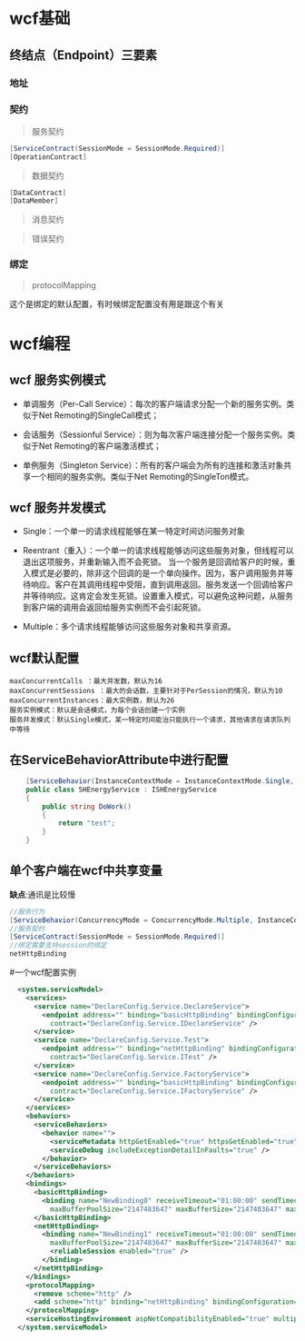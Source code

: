 # wcf基础
## 终结点（Endpoint）三要素
### 地址
### 契约

>服务契约 
```csharp
[ServiceContract(SessionMode = SessionMode.Required)]
[OperationContract]
```
>数据契约 
```csharp
[DataContract]
[DataMember]
```

>消息契约

>错误契约
### 绑定

>protocolMapping

这个是绑定的默认配置，有时候绑定配置没有用是跟这个有关

# wcf编程
## wcf 服务实例模式

* 单调服务（Per-Call Service）：每次的客户端请求分配一个新的服务实例。类似于Net Remoting的SingleCall模式；

* 会话服务（Sessionful Service）：则为每次客户端连接分配一个服务实例。类似于Net Remoting的客户端激活模式；

* 单例服务（Singleton Service）：所有的客户端会为所有的连接和激活对象共享一个相同的服务实例。类似于Net Remoting的SingleTon模式。

## wcf 服务并发模式

* Single：一个单一的请求线程能够在某一特定时间访问服务对象

* Reentrant（重入）：一个单一的请求线程能够访问这些服务对象，但线程可以退出这项服务，并重新输入而不会死锁。
当一个服务是回调给客户的时候，重入模式是必要的，除非这个回调的是一个单向操作。因为，客户调用服务并等待响应。客户在其调用线程中受阻，直到调用返回。服务发送一个回调给客户并等待响应。这肯定会发生死锁。设置重入模式，可以避免这种问题，从服务到客户端的调用会返回给服务实例而不会引起死锁。

* Multiple：多个请求线程能够访问这些服务对象和共享资源。

## wcf默认配置

    maxConcurrentCalls ：最大并发数，默认为16 
    maxConcurrentSessions ：最大的会话数，主要针对于PerSession的情况，默认为10 
    maxConcurrentInstances：最大实例数，默认为26
    服务实例模式：默认是会话模式，为每个会话创建一个实例
    服务并发模式：默认Single模式，某一特定时间能治只能执行一个请求，其他请求在请求队列中等待

## 在ServiceBehaviorAttribute中进行配置
```csharp
    [ServiceBehavior(InstanceContextMode = InstanceContextMode.Single,      ConcurrencyMode = ConcurrencyMode.Multiple)]
    public class SHEnergyService : ISHEnergyService
    {
        public string DoWork()
        {
            return "test";
        }
    }
```

## 单个客户端在wcf中共享变量

**缺点**:通讯是比较慢
```csharp
//服务行为
[ServiceBehavior(ConcurrencyMode = ConcurrencyMode.Multiple, InstanceContextMode = InstanceContextMode.PerSession)]
//服务契约
[ServiceContract(SessionMode = SessionMode.Required)]
//绑定需要支持session的绑定
netHttpBinding
```

#一个wcf配置实例

```xml
  <system.serviceModel>
    <services>
      <service name="DeclareConfig.Service.DeclareService">
        <endpoint address="" binding="basicHttpBinding" bindingConfiguration="NewBinding0"
          contract="DeclareConfig.Service.IDeclareService" />
      </service>
      <service name="DeclareConfig.Service.Test">
        <endpoint address="" binding="netHttpBinding" bindingConfiguration="NewBinding1"
          contract="DeclareConfig.Service.ITest" />
      </service>
      <service name="DeclareConfig.Service.FactoryService">
        <endpoint address="" binding="basicHttpBinding" bindingConfiguration="NewBinding0"
          contract="DeclareConfig.Service.IFactoryService" />
      </service>
    </services>
    <behaviors>
      <serviceBehaviors>
        <behavior name="">
          <serviceMetadata httpGetEnabled="true" httpsGetEnabled="true" />
          <serviceDebug includeExceptionDetailInFaults="true" />
        </behavior>
      </serviceBehaviors>
    </behaviors>
    <bindings>
      <basicHttpBinding>
        <binding name="NewBinding0" receiveTimeout="01:00:00" sendTimeout="00:10:00"
          maxBufferPoolSize="2147483647" maxBufferSize="2147483647" maxReceivedMessageSize="2147483647" />
      </basicHttpBinding>
      <netHttpBinding>
        <binding name="NewBinding1" receiveTimeout="01:00:00" sendTimeout="00:10:00"
          maxBufferPoolSize="2147483647" maxBufferSize="2147483647" maxReceivedMessageSize="2147483647">
          <reliableSession enabled="true" />
        </binding>
      </netHttpBinding>
    </bindings>
    <protocolMapping>
      <remove scheme="http" />
      <add scheme="http" binding="netHttpBinding" bindingConfiguration="NewBinding1" />
    </protocolMapping>
    <serviceHostingEnvironment aspNetCompatibilityEnabled="true" multipleSiteBindingsEnabled="true"/>
  </system.serviceModel>
```